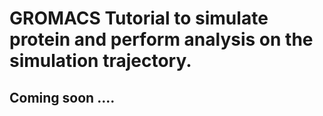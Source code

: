 # GROMACS Tutorial to simulate protein and perform analysis on the simulation trajectory.
## Coming soon .... 
